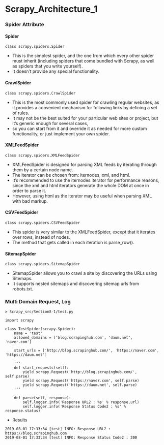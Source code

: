 # Scrapy_Architecture_1

### Spider Attribute
####  Spider
```
class scrapy.spiders.Spider
```
* This is the simplest spider, and the one from which every other spider must inherit (including spiders that come bundled with Scrapy, as well as spiders that you write yourself).
* It doesn’t provide any special functionality. 

#### CrawlSpider
```
class scrapy.spiders.CrawlSpider
```

* This is the most commonly used spider for crawling regular websites, as it provides a convenient mechanism for following links by defining a set of rules.
* It may not be the best suited for your particular web sites or project, but it’s generic enough for several cases,
* so you can start from it and override it as needed for more custom functionality, or just implement your own spider.

#### XMLFeedSpider

```
class scrapy.spiders.XMLFeedSpider
```

* XMLFeedSpider is designed for parsing XML feeds by iterating through them by a certain node name.
* The iterator can be chosen from: iternodes, xml, and html.
* It’s recommended to use the iternodes iterator for performance reasons, since the xml and html iterators generate the whole DOM at once in order to parse it.
* However, using html as the iterator may be useful when parsing XML with bad markup.


#### CSVFeedSpider
```
class scrapy.spiders.CSVFeedSpider
```

* This spider is very similar to the XMLFeedSpider, except that it iterates over rows, instead of nodes.
* The method that gets called in each iteration is parse_row().


#### SitemapSpider
```
class scrapy.spiders.SitemapSpider
```
* SitemapSpider allows you to crawl a site by discovering the URLs using Sitemaps.
* It supports nested sitemaps and discovering sitemap urls from robots.txt.
    
    
### Multi Domain Request, Log

```
> Scrapy_src/Section8-1/test.py

import scrapy

class TestSpider(scrapy.Spider):
    name = 'test'
    allowed_domains = ['blog.scrapinghub.com', 'daum.net', 'naver.com']

    start_urls = ['http://blog.scrapinghub.com/', 'https://naver.com', 'https://daum.net']

    '''
    def start_requests(self):
        yield scrapy.Request('http://blog.scrapinghub.com/', self.parse)
        yield scrapy.Request('https://naver.com', self.parse)
        yield scrapy.Request('https://daum.net', self.parse)
    '''

    def parse(self, response):
        self.logger.info('Response URL2 : %s' % response.url)
        self.logger.info('Response Status Code2 : %s' % response.status)
```

* Results
```
2019-08-01 17:33:34 [test] INFO: Response URL2 : https://blog.scrapinghub.com
2019-08-01 17:33:34 [test] INFO: Response Status Code2 : 200
```